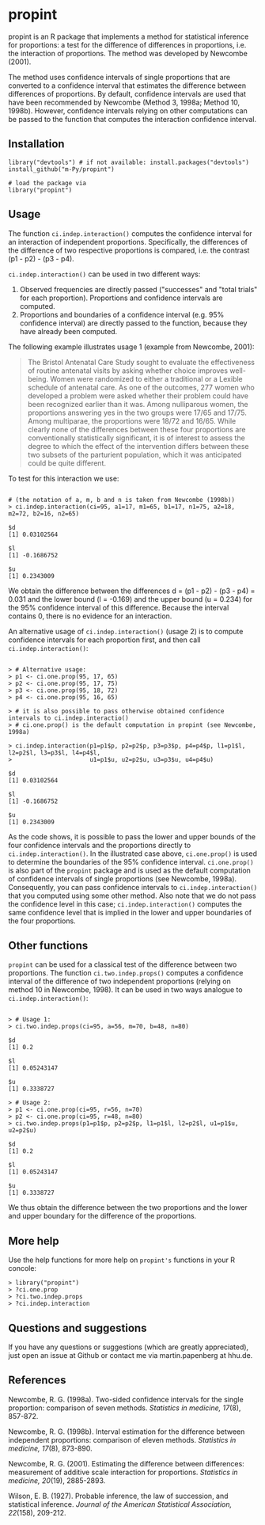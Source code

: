 # propint

propint is an R package that implements a method for statistical inference for
proportions: a test for the difference of differences in proportions, i.e. the
interaction of proportions. The method was developed by Newcombe (2001).

The method uses confidence intervals of single proportions that are converted to a
confidence interval that estimates the difference between differences of
proportions. By default, confidence intervals are used that have been recommended by
Newcombe (Method 3, 1998a; Method 10, 1998b). However, confidence intervals relying
on other computations can be passed to the function that computes the interaction
confidence interval.

## Installation

```
library("devtools") # if not available: install.packages("devtools")
install_github("m-Py/propint")

# load the package via 
library("propint")
```

## Usage

The function `ci.indep.interaction()` computes the confidence interval for an
interaction of independent proportions. Specifically, the differences of the
difference of two respective proportions is compared, i.e. the contrast (p1 - p2) -
(p3 - p4).

`ci.indep.interaction()` can be used in two different ways:

1. Observed frequencies are directly passed  ("successes" and "total trials" for each
   proportion). Proportions and confidence intervals are computed.
2. Proportions and boundaries of a confidence interval (e.g. 95% confidence interval)
   are directly passed to the function, because they have already been computed.

The following example illustrates usage 1 (example from Newcombe, 2001):
 
> The Bristol Antenatal Care Study sought to evaluate the effectiveness of routine
antenatal visits by asking whether choice improves well-being. Women were randomized
to either a traditional or a Lexible schedule of antenatal care. As one of the
outcomes, 277 women who developed a problem were asked whether their problem could
have been recognized earlier than it was. Among nulliparous women, the proportions
answering yes in the two groups were 17/65 and 17/75. Among multiparae, the
proportions were 18/72 and 16/65. While clearly none of the differences between these
four proportions are conventionally statistically significant, it is of interest to
assess the degree to which the effect of the intervention differs between these two
subsets of the parturient population, which it was anticipated could be quite
different.

To test for this interaction we use:

```

# (the notation of a, m, b and n is taken from Newcombe (1998b))
> ci.indep.interaction(ci=95, a1=17, m1=65, b1=17, n1=75, a2=18, m2=72, b2=16, n2=65)

$d
[1] 0.03102564

$l
[1] -0.1686752

$u
[1] 0.2343009

```

We obtain the difference between the differences d = (p1 - p2) - (p3 - p4) = 0.031
and the lower bound (l = -0.169) and the upper bound (u = 0.234) for the 95%
confidence interval of this difference. Because the interval contains 0, there is no
evidence for an interaction.

An alternative usage of `ci.indep.interaction()` (usage 2) is to compute confidence
intervals for each proportion first, and then call `ci.indep.interaction()`:

```

> # Alternative usage:
> p1 <- ci.one.prop(95, 17, 65)
> p2 <- ci.one.prop(95, 17, 75)
> p3 <- ci.one.prop(95, 18, 72)
> p4 <- ci.one.prop(95, 16, 65)

> # it is also possible to pass otherwise obtained confidence intervals to ci.indep.interactio()
> # ci.one.prop() is the default computation in propint (see Newcombe, 1998a)

> ci.indep.interaction(p1=p1$p, p2=p2$p, p3=p3$p, p4=p4$p, l1=p1$l, l2=p2$l, l3=p3$l, l4=p4$l,
>                      u1=p1$u, u2=p2$u, u3=p3$u, u4=p4$u)					 

$d 
[1] 0.03102564

$l
[1] -0.1686752

$u
[1] 0.2343009

```

As the code shows, it is possible to pass the lower and upper bounds of the four
confidence intervals and the proportions directly to `ci.indep.interaction()`. In the
illustrated case above, `ci.one.prop()` is used to determine the boundaries of the
95% confidence interval. `ci.one.prop()` is also part of the `propint` package and is
used as the default computation of confidence intervals of single proportions (see
Newcombe, 1998a). Consequently, you can pass confidence intervals to
`ci.indep.interaction()` that you computed using some other method. Also note that we
do not pass the confidence level in this case; `ci.indep.interaction()` computes the
same confidence level that is implied in the lower and upper boundaries of the four
proportions.

## Other functions

`propint` can be used for a classical test of the difference between two
proportions. The function `ci.two.indep.props()` computes a confidence interval of
the difference of two independent proportions (relying on method 10 in Newcombe,
1998). It can be used in two ways analogue to `ci.indep.interaction()`:

```

> # Usage 1:
> ci.two.indep.props(ci=95, a=56, m=70, b=48, n=80)

$d
[1] 0.2

$l
[1] 0.05243147

$u
[1] 0.3338727

> # Usage 2:
> p1 <- ci.one.prop(ci=95, r=56, n=70)
> p2 <- ci.one.prop(ci=95, r=48, n=80)
> ci.two.indep.props(p1=p1$p, p2=p2$p, l1=p1$l, l2=p2$l, u1=p1$u, u2=p2$u)

$d
[1] 0.2

$l
[1] 0.05243147

$u
[1] 0.3338727

```

We thus obtain the difference between the two proportions and the lower and upper
boundary for the difference of the proportions.

## More help

Use the help functions for more help on `propint's` functions in your R concole:

```
> library("propint")
> ?ci.one.prop
> ?ci.two.indep.props
> ?ci.indep.interaction
```

## Questions and suggestions

If you have any questions or suggestions (which are greatly appreciated), just open
an issue at Github or contact me via martin.papenberg at hhu.de.

## References 

Newcombe, R. G. (1998a). Two-sided confidence intervals for the single
    proportion: comparison of seven methods. *Statistics in medicine, 17*(8),
    857-872.

Newcombe, R. G. (1998b). Interval estimation for the difference between
    independent proportions: comparison of eleven methods. *Statistics in medicine,
    17*(8), 873-890.

Newcombe, R. G. (2001). Estimating the difference between differences: measurement
    of additive scale interaction for proportions. *Statistics in medicine, 20*(19),
    2885-2893.

Wilson, E. B. (1927). Probable inference, the law of succession, and statistical
   inference. *Journal of the American Statistical Association, 22*(158), 209-212.
